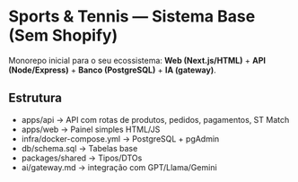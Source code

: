 # Sports & Tennis — Sistema Base (Sem Shopify)

Monorepo inicial para o seu ecossistema: **Web (Next.js/HTML)** + **API (Node/Express)** + **Banco (PostgreSQL)** + **IA (gateway)**.

## Estrutura
- apps/api → API com rotas de produtos, pedidos, pagamentos, ST Match
- apps/web → Painel simples HTML/JS
- infra/docker-compose.yml → PostgreSQL + pgAdmin
- db/schema.sql → Tabelas base
- packages/shared → Tipos/DTOs
- ai/gateway.md → integração com GPT/Llama/Gemini
